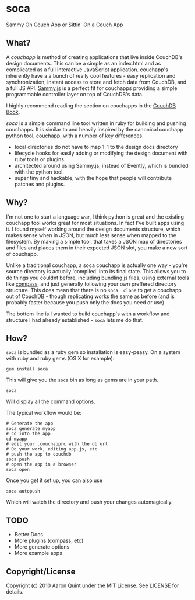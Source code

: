 # soca

Sammy On Couch App or Sittin' On a Couch App

## What?

A *couchapp* is method of creating applications that live inside CouchDB's 
design documents. This can be a simple as an index.html and as complicated
as a full interactive JavaScript application. couchapp's inherently have a
a bunch of really cool features - easy replication and synchronization,
instant access to store and fetch data from CouchDB, and a full JS API. [Sammy.js](http://code.quirkey.com/sammy) is a perfect fit for couchapps providing a simple programmable controller layer on top of CouchDB's data.

I highly recommend reading the section on couchapps in the [CouchDB Book](http://couchdb.apache.org/relax).

*soca* is a simple command line tool written in ruby for building and pushing 
couchapps. It is similar to and heavily inspired by the canonical couchapp
python tool, [couchapp](http://github.com/couchapp/couchapp), with a number
of key differences.

* local directories do not have to map 1-1 to the design docs directory
* lifecycle hooks for easily adding or modifying the design document with
  ruby tools or plugins.
* architected around using Sammy.js, instead of Evently, which is bundled
  with the python tool.
* super tiny and hackable, with the hope that people will contribute patches
  and plugins.

## Why?

I'm not one to start a language war, I think python is great and the existing 
couchapp tool works great for most situations. In fact I've built apps using
it. I found myself working around the design documents structure, which makes 
sense when in JSON, but much less sense when mapped to the filesystem. By making a simple tool, that takes a JSON map of directories and files and
places them in their expected JSON slot, you make a new sort of couchapp.

Unlike a traditional couchapp, a soca couchapp is actually one way - you're 
source directory is actually 'compiled' into its final state. This allows you
to do things you couldnt before, including bundling js files, using external
tools like [compass](http://compassstyle.org), and just generally following
your own preffered directory structure. This does mean that there is no `soca 
clone` to get a couchapp out of CouchDB - though replicating works the same as 
before (and is probably faster because you push only the docs you need or 
use).

The bottom line is I wanted to build couchapp's with a workflow and structure 
I had already established - `soca` lets me do that.

## How?

`soca` is bundled as a ruby gem so installation is easy-peasy. On a system 
with ruby and ruby gems (OS X for example):

    gem install soca
    
This will give you the `soca` bin as long as gems are in your path.

    soca
    
Will display all the command options.

The typical workflow would be:

    # Generate the app
    soca generate myapp 
    # cd into the app
    cd myapp
    # edit your .couchapprc with the db url
    # Do your work, editing app.js, etc
    # push the app to couchdb
    soca push
    # open the app in a browser
    soca open

Once you get it set up, you can also use 

    soca autopush
    
Which will watch the directory and push your changes automagically.

## TODO

* Better Docs
* More plugins (compass, etc)
* More generate options
* More example apps

## Copyright/License

Copyright (c) 2010 Aaron Quint under the MIT License. See LICENSE for details.
